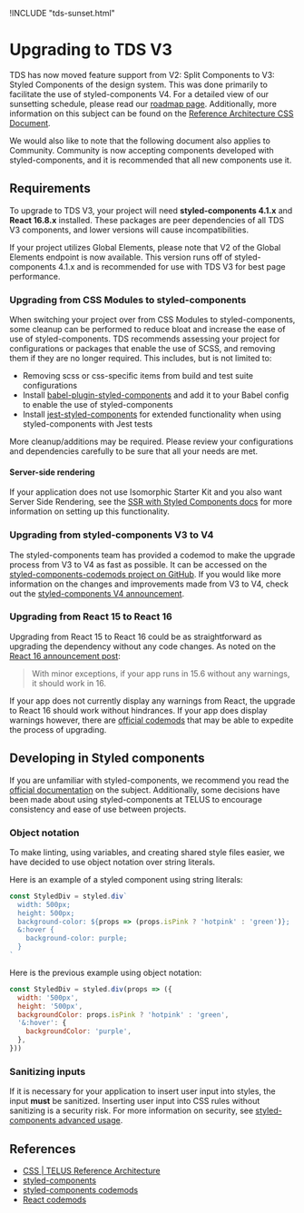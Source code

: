 !INCLUDE "tds-sunset.html"

# Upgrading to TDS V3

TDS has now moved feature support from V2: Split Components to V3: Styled Components of the design system. This was done primarily to facilitate the use of styled-components V4. For a detailed view of our sunsetting schedule, please read our [roadmap page](roadmap.md). Additionally, more information on this subject can be found on the [Reference Architecture CSS Document](https://github.com/telus/reference-architecture/blob/bb7059d135574c380d2865aa1bbdd633c2345461/development/css.md).

We would also like to note that the following document also applies to Community. Community is now accepting components developed with styled-components, and it is recommended that all new components use it.

## Requirements

To upgrade to TDS V3, your project will need **styled-components 4.1.x** and **React 16.8.x** installed. These packages are peer dependencies of all TDS V3 components, and lower versions will cause incompatibilities.

If your project utilizes Global Elements, please note that V2 of the Global Elements endpoint is now available. This version runs off of styled-components 4.1.x and is recommended for use with TDS V3 for best page performance.

### Upgrading from CSS Modules to styled-components

When switching your project over from CSS Modules to styled-components, some cleanup can be performed to reduce bloat and increase the ease of use of styled-components. TDS recommends assessing your project for configurations or packages that enable the use of SCSS, and removing them if they are no longer required. This includes, but is not limited to:

- Removing scss or css-specific items from build and test suite configurations
- Install [babel-plugin-styled-components](https://www.npmjs.com/package/babel-plugin-styled-components) and add it to your Babel config to enable the use of styled-components
- Install [jest-styled-components](https://github.com/styled-components/jest-styled-components) for extended functionality when using styled-components with Jest tests

More cleanup/additions may be required. Please review your configurations and dependencies carefully to be sure that all your needs are met.

#### Server-side rendering

If your application does not use Isomorphic Starter Kit and you also want Server Side Rendering, see the [SSR with Styled Components docs](https://www.styled-components.com/docs/advanced#server-side-rendering) for more information on setting up this functionality.

### Upgrading from styled-components V3 to V4

The styled-components team has provided a codemod to make the upgrade process from V3 to V4 as fast as possible. It can be accessed on the [styled-components-codemods project on GitHub](https://github.com/styled-components/styled-components-codemods). If you would like more information on the changes and improvements made from V3 to V4, check out the [styled-components V4 announcement](https://medium.com/styled-components/announcing-styled-components-v4-better-faster-stronger-3fe1aba1a112).

### Upgrading from React 15 to React 16

Upgrading from React 15 to React 16 could be as straightforward as upgrading the dependency without any code changes. As noted on the [React 16 announcement post](https://reactjs.org/blog/2017/09/26/react-v16.0.html#upgrading):

> With minor exceptions, if your app runs in 15.6 without any warnings, it should work in 16.

If your app does not currently display any warnings from React, the upgrade to React 16 should work without hindrances. If your app does display warnings however, there are [official codemods](https://github.com/reactjs/react-codemod) that may be able to expedite the process of upgrading.

## Developing in Styled components

If you are unfamiliar with styled-components, we recommend you read the [official documentation](https://www.styled-components.com/docs) on the subject. Additionally, some decisions have been made about using styled-components at TELUS to encourage consistency and ease of use between projects.

### Object notation

To make linting, using variables, and creating shared style files easier, we have decided to use object notation over string literals.

Here is an example of a styled component using string literals:

```js
const StyledDiv = styled.div`
  width: 500px;
  height: 500px;
  background-color: ${props => (props.isPink ? 'hotpink' : 'green')};
  &:hover {
    background-color: purple;
  }
`
```

Here is the previous example using object notation:

```js
const StyledDiv = styled.div(props => ({
  width: '500px',
  height: '500px',
  backgroundColor: props.isPink ? 'hotpink' : 'green',
  '&:hover': {
    backgroundColor: 'purple',
  },
}))
```

### Sanitizing inputs

If it is necessary for your application to insert user input into styles, the input **must** be sanitized. Inserting user input into CSS rules without sanitizing is a security risk. For more information on security, see [styled-components advanced usage](https://www.styled-components.com/docs/advanced#security).

## References

- [CSS | TELUS Reference Architecture](https://github.com/telus/reference-architecture/blob/bb7059d135574c380d2865aa1bbdd633c2345461/development/css.md)
- [styled-components](https://www.styled-components.com/)
- [styled-components codemods](https://github.com/styled-components/styled-components-codemods)
- [React codemods](https://github.com/reactjs/react-codemod)
